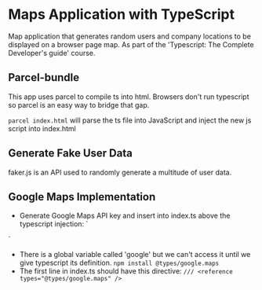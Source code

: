 # Maps Application with TypeScript
Map application that generates random users and company locations to be displayed on a browser page map. As part of the 'Typescript: The Complete Developer's guide' course.

## Parcel-bundle
This app uses parcel to compile ts into html. Browsers don't run typescript so parcel is an easy way to bridge that gap.

`parcel index.html` will parse the ts file into JavaScript and inject the new js script into index.html

## Generate Fake User Data
faker.js is an API used to randomly generate a multitude of user data.


## Google Maps Implementation
- Generate Google Maps API key and insert into index.ts above the typescript injection:
`<script src="https://maps.googleapis.com/maps/api/js?key=AIzaSyDt4-oslXPl_FhghuEIsqIXrW2RULCgu7E"></script>
<script src="./src/index.ts"></script>`
- There is a global variable called 'google' but we can't access it until we give typescript its definition. `npm install @types/google.maps`
- The first line in index.ts should have this directive: `/// <reference types="@types/google.maps" />`



